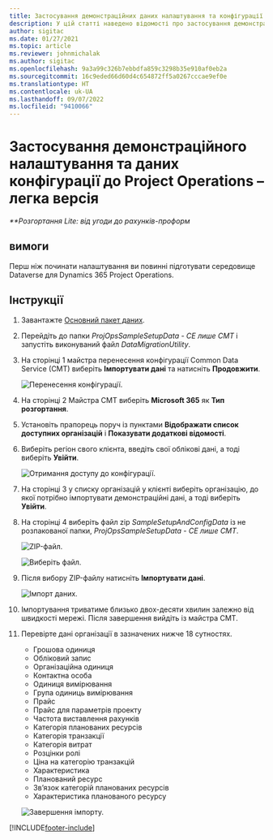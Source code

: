 ```yaml
---
title: Застосування демонстраційних даних налаштування та конфігурації – легка версія
description: У цій статті наведено відомості про застосування демонстраційних даних налаштування та конфігурації для Project Operations.
author: sigitac
ms.date: 01/27/2021
ms.topic: article
ms.reviewer: johnmichalak
ms.author: sigitac
ms.openlocfilehash: 9a3a99c326b7ebbdfa859c3298b35e910af0eb2a
ms.sourcegitcommit: 16c9eded66d60d4c654872ff5a0267cccae9ef0e
ms.translationtype: HT
ms.contentlocale: uk-UA
ms.lasthandoff: 09/07/2022
ms.locfileid: "9410066"
---
```

# <a name="apply-demo-setup-and-configuration-data-for-project-operations---lite"></a>Застосування демонстраційного налаштування та даних конфігурації до Project Operations – легка версія 

_**Розгортання Lite: від угоди до рахунків-проформ_



## <a name="prerequisites"></a>вимоги

Перш ніж починати налаштування ви повинні підготувати середовище Dataverse для Dynamics 365 Project Operations.


## <a name="instructions"></a>Інструкції

1. Завантажте [Основний пакет даних](https://download.microsoft.com/download/3/4/1/341bf279-a64f-4baa-af31-ce624859b518/ProjOpsSampleSetupData-%20CE%20only.zip). 
2. Перейдіть до папки *ProjOpsSampleSetupData - CE лише CMT* і запустіть виконуваний файл *DataMigrationUtility*.
3. На сторінці 1 майстра перенесення конфігурації Common Data Service (CMT) виберіть **Імпортувати дані** та натисніть **Продовжити**.

    ![Перенесення конфігурації.](./media/1ConfigurationMigration.png)

4. На сторінці 2 Майстра CMT виберіть **Microsoft 365** як **Тип розгортання**.
5. Установіть прапорець поруч із пунктами **Відображати список доступних організацій** і **Показувати додаткові відомості**.
6. Виберіть регіон свого клієнта, введіть свої облікові дані, а тоді виберіть **Увійти**.

   ![Отримання доступу до конфігурації.](./media/2ConfigurationSignin.png)

7. На сторінці 3 у списку організацій у клієнті виберіть організацію, до якої потрібно імпортувати демонстраційні дані, а тоді виберіть **Увійти**.
8. На сторінці 4 виберіть файл zip *SampleSetupAndConfigData* із не розпакованої папки, *ProjOpsSampleSetupData - CE лише CMT*.

   ![ZIP-файл.](./media/3ZipFile.png)

   ![Виберіть файл.](./media/4SelectAFile.png)

9. Після вибору ZIP-файлу натисніть **Імпортувати дані**.

   ![Імпорт даних.](./media/5ImportData.png)

10. Імпортування триватиме близько двох-десяти хвилин залежно від швидкості мережі. Після завершення вийдіть із майстра CMT. 
11. Перевірте дані організації в зазначених нижче 18 сутностях.

    -   Грошова одиниця
    -   Обліковий запис
    -   Організаційна одиниця
    -   Контактна особа
    -   Одиниця вимірювання
    -   Група одиниць вимірювання
    -   Прайс
    -   Прайс для параметрів проекту 
    -   Частота виставлення рахунків
    -   Категорія планованих ресурсів
    -   Категорія транзакції
    -   Категорія витрат
    -   Розцінки ролі
    -   Ціна на категорію транзакцій
    -   Характеристика
    -   Планований ресурс
    -   Зв’язок категорій планованих ресурсів
    -   Характеристика планованого ресурсу

    ![Завершення імпорту.](./media/6CompleteImport.png)


[!INCLUDE[footer-include](../includes/footer-banner.md)]

